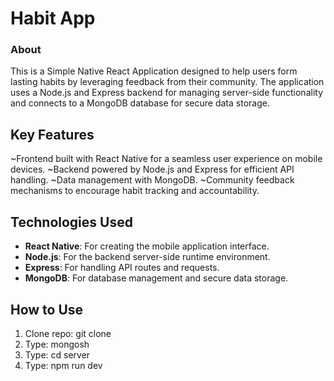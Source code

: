 # Habit App

### About

This is a Simple Native React Application designed to help users form lasting habits by leveraging feedback from their community. The application uses a Node.js and Express backend for managing server-side functionality and connects to a MongoDB database for secure data storage. 

## Key Features

~Frontend built with React Native for a seamless user experience on mobile devices.
~Backend powered by Node.js and Express for efficient API handling.
~Data management with MongoDB.
~Community feedback mechanisms to encourage habit tracking and accountability.

## Technologies Used

- **React Native**: For creating the mobile application interface.
- **Node.js**: For the backend server-side runtime environment.
- **Express**: For handling API routes and requests.
- **MongoDB**: For database management and secure data storage.

## How to Use

1. Clone repo: git clone <xxx>
2. Type: mongosh
3. Type: cd server
4. Type: npm run dev
